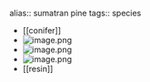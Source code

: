 alias:: sumatran pine
tags:: species

- [[conifer]]
- ![image.png](https://peach-geographical-bat-397.mypinata.cloud/ipfs/QmaRm8Cpjp8ReBGA4X8ugxwKUeo4jyCcuofqAz5jCazW4G)
- ![image.png](https://peach-geographical-bat-397.mypinata.cloud/ipfs/QmdknGZ4DYEDFb1PG2h3dddBBrmefFznmq2k6PkHMmycsw)
- ![image.png](https://peach-geographical-bat-397.mypinata.cloud/ipfs/QmUMmLge3jhG6LgbdhZcU76veji86pSTb5DVX3QCFFrCMJ)
- [[resin]]
